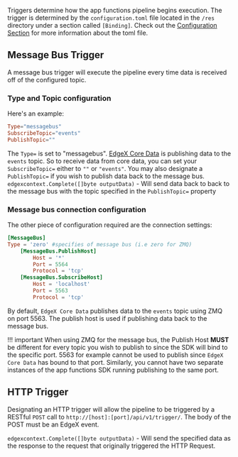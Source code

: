 Triggers determine how the app functions pipeline begins execution. The trigger is determined by the `configuration.toml` file located in the `/res` directory under a section called `[Binding]`. Check out the [Configuration Section](#configuration) for more information about the toml file.

## Message Bus Trigger

A message bus trigger will execute the pipeline every time data is received off of the configured topic.  

### Type and Topic configuration 
Here's an example:
```toml
Type="messagebus" 
SubscribeTopic="events"
PublishTopic=""
```
The `Type=` is set to "messagebus". [EdgeX Core Data]() is publishing data to the `events` topic. So to receive data from core data, you can set your `SubscribeTopic=` either to `""` or `"events"`. You may also designate a `PublishTopic=` if you wish to publish data back to the message bus.
`edgexcontext.Complete([]byte outputData)` - Will send data back to back to the message bus with the topic specified in the `PublishTopic=` property
### Message bus connection configuration
The other piece of configuration required are the connection settings:
```toml
[MessageBus]
Type = 'zero' #specifies of message bus (i.e zero for ZMQ)
    [MessageBus.PublishHost]
        Host = '*'
        Port = 5564
        Protocol = 'tcp'
    [MessageBus.SubscribeHost]
        Host = 'localhost'
        Port = 5563
        Protocol = 'tcp'
```
By default, `EdgeX Core Data` publishes data to the `events`  topic using ZMQ on port 5563. The publish host is used if publishing data back to the message bus. 

!!! important
When using ZMQ for the message bus, the Publish Host **MUST** be different for every topic you wish to publish to since the SDK will bind to the specific port. 5563 for example cannot be used to publish since `EdgeX Core Data` has bound to that port. Similarly, you cannot have two separate instances of the app functions SDK running publishing to the same port.

## HTTP Trigger

Designating an HTTP trigger will allow the pipeline to be triggered by a RESTful `POST` call to `http://[host]:[port]/api/v1/trigger/`. The body of the POST must be an EdgeX event. 

`edgexcontext.Complete([]byte outputData)` - Will send the specified data as the response to the request that originally triggered the HTTP Request. 